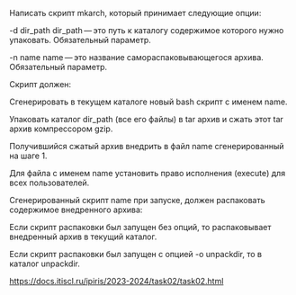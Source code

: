 Написать скрипт mkarch, который принимает следующие опции:

-d dir_path
dir_path — это путь к каталогу содержимое которого нужно упаковать. Обязательный параметр.

-n name
name — это название самораспаковывающегося архива. Обязательный параметр.

Скрипт должен:

Сгенерировать в текущем каталоге новый bash скрипт c именем name.

Упаковать каталог dir_path (все его файлы) в tar архив и сжать этот tar архив компрессором gzip.

Получившийся сжатый архив внедрить в файл name сгенерированный на шаге 1.

Для файла c именем name установить право исполнения (execute) для всех пользователей.

Сгенерированный скрипт name при запуске, должен распаковать содержимое внедренного архива:

Если скрипт распаковки был запущен без опций, то распаковывает внедренный архив в текущий каталог.

Если скрипт распаковки был запущен с опцией -o unpackdir, то в каталог unpackdir.


https://docs.itiscl.ru/ipiris/2023-2024/task02/task02.html
